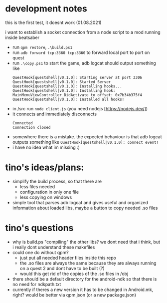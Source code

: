 # development notes
this is the first test, it doesnt work (01.08.2021)

i want to establish a socket connection from a node script to a mod running inside beatsaber

- run `qpm restore`, `.\build.ps1`
- run `adb forward tcp:3360 tcp:3360` to forward local port to port on quest
- run `.\copy.ps1` to start the game, adb logcat should output something like
    ```
    QuestHook[questshell|v0.1.0]: Starting server at port 3306
    QuestHook[questshell|v0.1.0]: Started Server
    QuestHook[questshell|v0.1.0]: Installing hooks...
    QuestHook[questshell|v0.1.0]: Installing hook: MainMenuViewController_DidActivate to offset: 0x7b34b375f4
    QuestHook[questshell|v0.1.0]: Installed all hooks!
    ```
- in /src run `node client.js` (you need nodejs [https://nodejs.dev/])
- it connects and immediately disconnects 
    ```
    Connected
    Connection closed
    ```
- somewhere there is a mistake. the expected behaviour is that adb logcat outputs something like `QuestHook[questshell|v0.1.0]: connect event!`
- i have no idea what im missing :)

# tino's ideas/plans:

- simplify the build process, so that there are
    - less files needed
    - configuration in only one file
    - less copying on windows
- simple tool that parses adb logcat and gives useful and organized information about loaded libs, maybe a button to copy needed .so files


# tino's questions

- why is build.ps "compiling" the other libs? we dont need that i think, but i really dont understand these makefiles
- could one do without qpm?
    - just put all needed header files inside this repo
    - the .so files are always the same because they are always running on a quest 2 and dont have to be built (?)
    - would this get rid of the copies of the .so files in /obj 
- there should be a default directory for the android-ndk so that there is no need for ndkpath.txt
- currently if theres a new version it has to be changed in Android.mk, right? would be better via qpm.json (or a new package.json)
